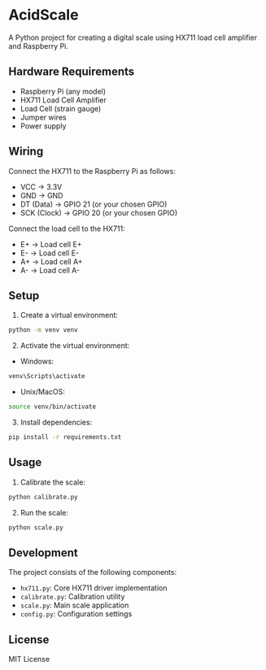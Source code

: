 # AcidScale

A Python project for creating a digital scale using HX711 load cell amplifier and Raspberry Pi.

## Hardware Requirements

- Raspberry Pi (any model)
- HX711 Load Cell Amplifier
- Load Cell (strain gauge)
- Jumper wires
- Power supply

## Wiring

Connect the HX711 to the Raspberry Pi as follows:
- VCC -> 3.3V
- GND -> GND
- DT (Data) -> GPIO 21 (or your chosen GPIO)
- SCK (Clock) -> GPIO 20 (or your chosen GPIO)

Connect the load cell to the HX711:
- E+ -> Load cell E+
- E- -> Load cell E-
- A+ -> Load cell A+
- A- -> Load cell A-

## Setup

1. Create a virtual environment:
```bash
python -m venv venv
```

2. Activate the virtual environment:
- Windows:
```bash
venv\Scripts\activate
```
- Unix/MacOS:
```bash
source venv/bin/activate
```

3. Install dependencies:
```bash
pip install -r requirements.txt
```

## Usage

1. Calibrate the scale:
```bash
python calibrate.py
```

2. Run the scale:
```bash
python scale.py
```

## Development

The project consists of the following components:
- `hx711.py`: Core HX711 driver implementation
- `calibrate.py`: Calibration utility
- `scale.py`: Main scale application
- `config.py`: Configuration settings

## License

MIT License 